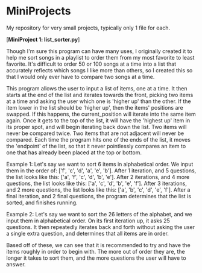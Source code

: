 # MiniProjects
My repository for very small projects, typically only 1 file for each.

[**MiniProject 1: list_sorter.py**]

Though I'm sure this program can have many uses, I originally created it to help me sort songs in a playlist to order them from my most favorite to least favorite. It's difficult to order 50 or 100 songs at a time into a list that accurately reflects which songs I like more than others, so I created this so that I would only ever have to compare two songs at a time.

This program allows the user to input a list of items, one at a time. It then starts at the end of the list and iterates towards the front, picking two items at a time and asking the user which one is 'higher up' than the other. If the item lower in the list should be 'higher up', then the items' positions are swapped. If this happens, the current_position will iterate into the same item again. Once it gets to the top of the list, it will have the 'highest up' item in its proper spot, and will begin iterating back down the list. Two items will never be compared twice. Two items that are not adjacent will never be compared. Each time the program hits one of the ends of the list, it moves the 'endpoint' of the list, so that it never pointlessly compares an item to one that has already been placed at the top or bottom.

Example 1:
Let's say we want to sort 6 items in alphabetical order. We input them in the order of: \['f', 'c', 'd', 'a', 'e', 'b'].
After 1 iteration, and 5 questions, the list looks like this: \['a', 'f', 'c', 'd', 'b', 'e'].
After 2 iterations, and 4 more questions, the list looks like this: \['a', 'c', 'd', 'b', 'e', 'f'].
After 3 iterations, and 2 more questions, the list looks like this: \['a', 'b', 'c', 'd', 'e', 'f'].
After a final iteration, and 2 final questions, the program determines that the list is sorted, and finishes running.

Example 2:
Let's say we want to sort the 26 letters of the alphabet, and we input them in alphabetical order. On its first iteration up, it asks 25 questions. It then repeatedly iterates back and forth without asking the user a single extra question, and determines that all items are in order.

Based off of these, we can see that it is recommended to try and have the items roughly in order to begin with. The more out of order they are, the longer it takes to sort them, and the more questions the user will have to answer.
